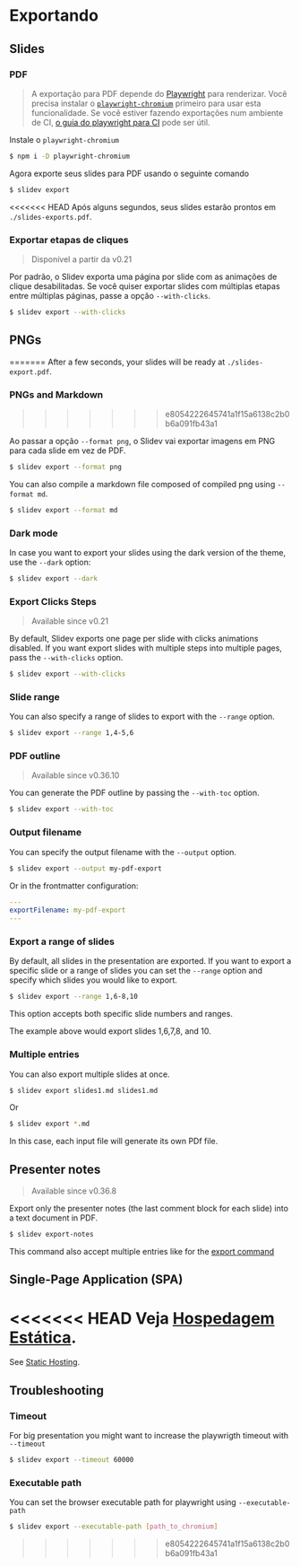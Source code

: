 # Exportando

## Slides

### PDF

> A exportação para PDF depende do [Playwright](https://playwright.dev) para renderizar. Você precisa instalar o [`playwright-chromium`](https://playwright.dev/docs/installation#download-single-browser-binary) primeiro para usar esta funcionalidade.
> Se você estiver fazendo exportações num ambiente de CI, [o guia do playwright para CI](https://playwright.dev/docs/ci) pode ser útil.

Instale o `playwright-chromium`

```bash
$ npm i -D playwright-chromium
```

Agora exporte seus slides para PDF usando o seguinte comando

```bash
$ slidev export
```

<<<<<<< HEAD
Após alguns segundos, seus slides estarão prontos em `./slides-exports.pdf`.
### Exportar etapas de cliques

> Disponível a partir da v0.21

Por padrão, o Slidev exporta uma página por slide com as animações de clique desabilitadas. Se você quiser exportar slides com múltiplas etapas entre múltiplas páginas, passe a opção `--with-clicks`.

```bash
$ slidev export --with-clicks
```

## PNGs
=======
After a few seconds, your slides will be ready at `./slides-export.pdf`.

### PNGs and Markdown
>>>>>>> e8054222645741a1f15a6138c2b0b6a091fb43a1

Ao passar a opção `--format png`, o Slidev vai exportar imagens em PNG para cada slide em vez de PDF.

```bash
$ slidev export --format png
```

You can also compile a markdown file composed of compiled png using `--format md`.

```bash
$ slidev export --format md
```

### Dark mode

In case you want to export your slides using the dark version of the theme, use the `--dark` option:

```bash
$ slidev export --dark
```

### Export Clicks Steps

> Available since v0.21

By default, Slidev exports one page per slide with clicks animations disabled. If you want export slides with multiple steps into multiple pages, pass the `--with-clicks` option.

```bash
$ slidev export --with-clicks
```

### Slide range

You can also specify a range of slides to export with the `--range` option.

```bash
$ slidev export --range 1,4-5,6
```

### PDF outline

> Available since v0.36.10

You can generate the PDF outline by passing the `--with-toc` option.

```bash
$ slidev export --with-toc
```

### Output filename

You can specify the output filename with the `--output` option.

```bash
$ slidev export --output my-pdf-export
```

Or in the frontmatter configuration:

```yaml
---
exportFilename: my-pdf-export
---
```

### Export a range of slides

By default, all slides in the presentation are exported. If you want to export a specific slide or a range of slides you can set the `--range` option and specify which slides you would like to export.

```bash
$ slidev export --range 1,6-8,10
```

This option accepts both specific slide numbers and ranges.

The example above would export slides 1,6,7,8, and 10.

### Multiple entries

You can also export multiple slides at once.

```bash
$ slidev export slides1.md slides1.md
```

Or

```bash
$ slidev export *.md
```

In this case, each input file will generate its own PDf file.

## Presenter notes

> Available since v0.36.8

Export only the presenter notes (the last comment block for each slide) into a text document in PDF.

```bash
$ slidev export-notes
```

This command also accept multiple entries like for the [export command](#multiple-entries)

## Single-Page Application (SPA)

<<<<<<< HEAD
Veja [Hospedagem Estática](/guide/hosting).
=======
See [Static Hosting](/guide/hosting).

## Troubleshooting

### Timeout

For big presentation you might want to increase the playwrigth timeout with `--timeout`

```bash
$ slidev export --timeout 60000
```

### Executable path

You can set the browser executable path for playwright using `--executable-path`

```bash
$ slidev export --executable-path [path_to_chromium]
```
>>>>>>> e8054222645741a1f15a6138c2b0b6a091fb43a1
